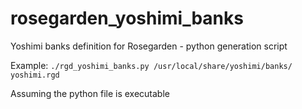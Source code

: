 # rosegarden_yoshimi_banks
Yoshimi banks definition for Rosegarden - python generation script

Example:
```./rgd_yoshimi_banks.py /usr/local/share/yoshimi/banks/ yoshimi.rgd```

Assuming the python file is executable